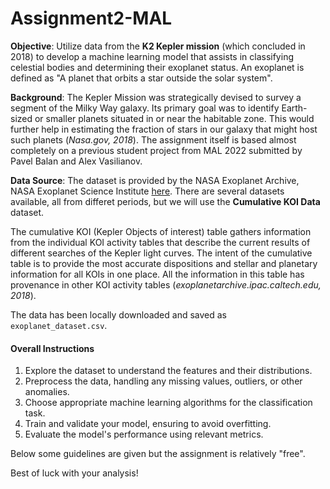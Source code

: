 # Assignment2-MAL

**Objective**: Utilize data from the **K2 Kepler mission** (which concluded in 2018) to develop a machine learning model that assists in classifying celestial bodies and determining their exoplanet status. An exoplanet is defined as "A planet that orbits a star outside the solar system".

**Background**: The Kepler Mission was strategically devised to survey a segment of the Milky Way galaxy. Its primary goal was to identify Earth-sized or smaller planets situated in or near the habitable zone. This would further help in estimating the fraction of stars in our galaxy that might host such planets (_Nasa.gov, 2018_). The assignment itself is based almost completely on a previous student project from MAL 2022 submitted by Pavel Balan and Alex Vasilianov.

**Data Source**: The dataset is provided by the NASA Exoplanet Archive, NASA Exoplanet Science Institute [here](https://exoplanetarchive.ipac.caltech.edu/cgi-bin/TblView/nph-tblView?app=ExoTbls&config=koi). There are several datasets available, all from differet periods, but we will use the __Cumulative KOI Data__ dataset.

The cumulative KOI (Kepler Objects of interest) table gathers information from the individual KOI activity tables that describe the current results of different searches of the Kepler light curves. The intent of the cumulative table is to provide the most accurate dispositions and stellar and planetary information for all KOIs in one place. All the information in this table has provenance in other KOI activity tables (_exoplanetarchive.ipac.caltech.edu, 2018_).

The data has been locally downloaded and saved as `exoplanet_dataset.csv`.


#### Overall Instructions
1. Explore the dataset to understand the features and their distributions.
2. Preprocess the data, handling any missing values, outliers, or other anomalies.
3. Choose appropriate machine learning algorithms for the classification task.
4. Train and validate your model, ensuring to avoid overfitting.
5. Evaluate the model's performance using relevant metrics.

Below some guidelines are given but the assignment is relatively "free".

Best of luck with your analysis!
